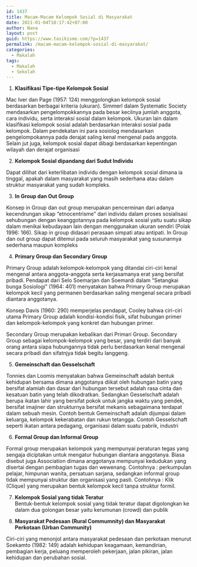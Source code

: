 ```yaml
---
id: 1437
title: Macam-Macam Kelompok Sosial di Masyarakat
date: 2021-01-04T10:17:42+07:00
author: Nana
layout: post
guid: https://www.tasikisme.com/?p=1437
permalink: /macam-macam-kelompok-sosial-di-masyarakat/
categories:
  - Makalah
tags:
  - Makalah
  - Sekolah
---
```

  1. **Klasifikasi Tipe-tipe Kelompok Sosial**

Mac Iver dan Page (1957: 124) menggolongkan kelompok sosial berdasarkan berbagai kriteria (ukuran). Simmerl dalam Systematic Society mendasarkan pengelompokkannya pada besar kecilnya jumlah anggota, cara individu, serta interaksi sosial dalam kelompok. Ukuran lain dalam klasifikasi kelompok sosial adalah berdasarkan interaksi sosial pada kelompok. Dalam pendekatan ini para sosiolog mendasarkan pengelompokannya pada derajat saling kenal mengenal pada anggota. Selain jut juga, kelompok sosial dapat dibagi berdasarkan kepentingan wilayah dan derajat organisasi

<ol start="2">
  <li>
    <strong>Kelompok Sosial dipandang dari Sudut Individu</strong>
  </li>
</ol>

Dapat dilihat dari keterlibatan individu dengan kelompok sosial dimana ia tinggal, apakah dalam masyarakat yang masih sederhana atau dalam struktur masyarakat yang sudah kompleks.

<ol start="3">
  <li>
    <strong>In Group dan Out Group</strong>
  </li>
</ol>

Konsep in Group dan out group merupakan pencerminan dari adanya kecendrungan sikap “etnocentrisme” dari individu dalam proses sosialisasi sehubungan dengan keanggotannya pada kelompok sosial yaitu suatu sikap dalam menikai kebudayaan lain dengan menggunakan ukuran sendiri (Polak 1996: 166). Sikap in group didasari perasaan simpati atau antipati. In Group dan out group dapat ditemui pada seluruh masyarakat yang susunannya sederhana maupun kompleks

<ol start="4">
  <li>
    <strong>Primary Group dan Secondary Group</strong>
  </li>
</ol>

Primary Group adalah kelompok-kelompok yang ditandai ciri-ciri kenal mengenal antara anggota-anggota serta kerjasamanya erat yang bersifat pribadi. Pendapat dari Selo Soemarjan dan Soemardi dalam “Setangkai bunga Sosiologi” (1964: 401) menyatakan bahwa Primary Group merupakan kelompok kecil yang permanen berdasarkan saling mengenal secara pribadi diantara anggotanya. 

Konsep Davis (1960: 290) memperjelas pendapat, Cooley bahwa ciri-ciri utama Primary Group adalah kondisi-kondisi fisik, sifat hubungan primer dan kelompok-kelompok yang konkret dan hubungan primer.

Secondary Group merupakan kebalikan dari Primari Group. Secondary Group sebagai kelompok-kelompok yang besar, yang terdiri dari banyak orang antara siapa hubungannya tidak perlu berdasarkan kenal mengenal secara pribadi dan sifatnjya tidak begitu langgeng.

<ol start="5">
  <li>
    <strong>Gemeinschaft dan Gesselschaft</strong>
  </li>
</ol>

Tonnies dan Loomis menyatakan bahwa Gemeinschaft adalah bentuk kehidupan bersama dimana anggotanya diikat oleh hubungan batin yang bersifat alamiah dan dasar dari hubungan tersebut adalah rasa cinta dan kesatuan batin yang telah dikodratkan. Sedangkan Gesselschaft adalah berupa ikatan lahir yang bersifat pokok untuk jangka waktu yang pendek, bersifat imajiner dan strukturnya bersifat mekanis sebagaimana terdapat dalam sebuah mesin. Contoh bentuk Gemeinschaft adalah dijumpai dalam keluarga, kelompok kekerabatan dan rukun tetangga. Contoh Gesselschaft seperti ikatan antara pedagang, organisasi dalam suatu pabrik, industri

<ol start="6">
  <li>
    <strong>Formal Group dan Informal Group</strong>
  </li>
</ol>

Formal group merupakan kelompok yang mempunyai peraturan tegas yang sengaja diciptakan untuk mengatur hubungan diantara anggotanya. Biasa disebut juga Association dimana anggotanya mempunyai kedudukan yang disertai dengan pembagian tugas dan wewenang. Contohnya : perkumpulan pelajar, himpunan wanita, persatuan sarjana, sedangkan informal group tidak mempunyai struktur dan organisasi yang pasti. Contohnya : Klik (Clique) yang merupakan bentuk kelompok kecil tanpa struktur formil.

<ol start="7">
  <li>
    <strong>Kelompok Sosial yang tidak Teratur</strong><br />Bentuk-bentuk kelompok sosial yang tidak teratur dapat digolongkan ke dalam dua golongan besar yaitu kerumunan (crowd) dan publik
  </li>
</ol>

8. **Masyarakat Pedesaan (Rural Commumnity) dan Masyarakat Perkotaan (Urban Community)**

Ciri-ciri yang menonjol antara masyarakat pedesaan dan perkotaan menurut Soekamto (1982: 149) adalah kehidupan keagamaan, kemandirian, pembagian kerja, peluang memperoleh pekerjaan, jalan pikiran, jalan kehidupan dan perubahan sosial.